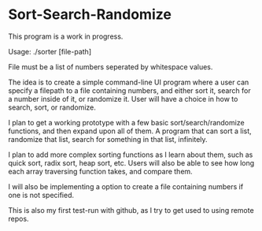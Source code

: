 # Sort-Search-Randomize

This program is a work in progress. 

Usage: ./sorter [file-path]

File must be a list of numbers seperated by whitespace values. 

The idea is to create a simple command-line UI program where a user can specify a filepath to a file containing
numbers, and either sort it, search for a number inside of it, or randomize it. User will have a choice in how to
search, sort, or randomize. 

I plan to get a working prototype with a few basic sort/search/randomize functions, and then expand upon
all of them. A program that can sort a list, randomize that list, search for something in that list,
infinitely. 

I plan to add more complex sorting functions as I learn about them, such as quick sort, radix sort, heap
sort, etc. Users will also be able to see how long each array traversing function takes, and compare them. 

I will also be implementing a option to create a file containing numbers if one is not specified. 

This is also my first test-run with github, as I try to get used to using remote repos. 
